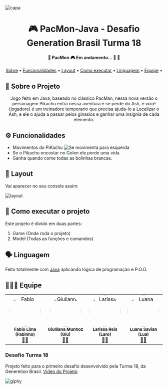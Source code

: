 <p align="center">
  
![capa](https://user-images.githubusercontent.com/79121527/114778969-e2e99900-9d4b-11eb-9c38-3c7d6d69417b.gif)

 <h1 align="center"> 🎮 PacMon-Java  - Desafio Generation Brasil Turma 18 </h1>

  <h4 align="center"> 🚧  PacMon 🎮 Em andamento... 🚀 🚧 </h4>

 <p align="center">
 <a href="#-sobre-o-projeto">Sobre</a> •
 <a href="#-funcionalidades">Funcionalidades</a> •
 <a href="#-layout">Layout</a> • 
 <a href="#-como-executar-o-projeto">Como executar</a> • 
 <a href="#-Linguagem">Linguagem</a> • 
 <a href="#-equipe">Equipe</a> • 
  
  ## 📄 Sobre o Projeto
<p align="center"> 
	 Jogo feito em Java, baseado no clássico PacMan, nessa nova versão o personagem Pikachu entra nessa aventura e se perde do Ash, e você (jogadore) é um treinadore temporario que precisa ajuda-lo a Localizar o Ash, e ele o ajuda a passar pelos ginasios e ganhar uma insignia de cada elemento.
</p>

## ⚙️ Funcionalidades

- Movimentos do PiKachu
![Se movimenta para esquerda](https://user-images.githubusercontent.com/79121527/114784399-96a15780-9d51-11eb-8931-c15a9af8fa42.png)
- Se o Pikachu encostar no Golen ele perde uma vida.
- Ganha quando come todas as bolinhas brancas.

## 🎨 Layout

Vai aparecer no seu console assim:

![layout](https://user-images.githubusercontent.com/79121527/114781920-b768ad80-9d4f-11eb-9596-fff39c1b6cc8.png)


## 🚀 Como executar o projeto

Este projeto é divido em duas partes:
1. Game (Onde roda o projeto)
2. Model (Todas as funções e comandos)

## 🗣️ Linguagem

Feito totalmente com [Java](https://www.java.com/pt-BR/) aplicando lógica de programação e P.O.O.

## 🧑‍🤝‍🧑 Equipe

<table>
  <tr>
     <td align="center"><a href="https://www.linkedin.com/in/fabiolimadiogenes/"><img style="border-radius: 50%;" src="https://avatars.githubusercontent.com/u/78751262?v=4" width="100px;" alt="Fabio"/><br /><sub><b>Fabio Lima (Fabinho)</b></sub></a><br /><a href="https://github.com/fabiolimadiogenes" title="Desenvolvedor Full Stack Java Jr">👨‍🚀</a></td> 
     <td align="center"><a href="https://www.linkedin.com/in/giulliana-munhoz/"><img style="border-radius: 50%;" src="https://avatars.githubusercontent.com/u/79025446?v=4" width="100px;" alt="Giulianna"/><br /><sub><b>Giulliana Munhoz (Giu)</b></sub></a><br /><a href="https://github.com/giullliana" title="Desenvolvedora Full Stack Java Jr">👨‍🚀</a></td> 
	<td align="center"><a href="https://www.linkedin.com/in/larissamreis/"><img style="border-radius: 50%;" src="https://avatars.githubusercontent.com/u/79121527?s=400&u=0489c8337514ef5aecb1307f8cf402def7063810&v=4" width="100px;" alt="Larissa"/><br /><sub><b>Larissa Reis (Laro)</b></sub></a><br /><a href="https://github.com/laroreis" title="Desenvolvedora Full Stack Java Jr">👨‍🚀</a></td> 
 	<td align="center"><a href="https://www.linkedin.com/in/luana-suelen-savian/"><img style="border-radius: 50%;" src="https://avatars.githubusercontent.com/u/76912167?v=4" width="100px;" alt="Luana"/><br /><sub><b>Luana Savian (Lua)</b></sub></a><br /><a href="https://github.com/TolearSav" title="Desenvolvedora Full Stack Java Jr">👨‍🚀</a></td>  
  </tr>
  </table>

### Desafio Turma 18

Projeto feito para o primeiro desafio desenvolvido pela Turma 18, da Generetion Brasil.
[Video do Projeto](https://drive.google.com/file/d/14Ih5PJ2bHjBtO9Uz-bbqmOwp3hTBxXFm/view?usp=sharing)

![giphy](https://user-images.githubusercontent.com/79121527/114784787-1e876180-9d52-11eb-966b-c8d2d53d72a7.gif)
